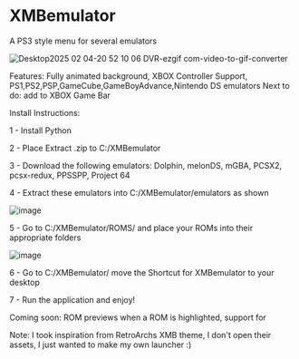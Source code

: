 
# XMBemulator
A PS3 style menu for several emulators

![Desktop2025 02 04-20 52 10 06 DVR-ezgif com-video-to-gif-converter](https://github.com/user-attachments/assets/65c66448-2003-41c6-9c3a-829842849294)

Features: Fully animated background, XBOX Controller Support, PS1,PS2,PSP,GameCube,GameBoyAdvance,Nintendo DS emulators
Next to do: add to XBOX Game Bar

Install Instructions:

1 - Install Python

2 - Place Extract .zip to C:/XMBemulator

3 - Download the following emulators: Dolphin, melonDS, mGBA, PCSX2, pcsx-redux, PPSSPP, Project 64

4 - Extract these emulators into C:/XMBemulator/emulators as shown

![image](https://github.com/user-attachments/assets/6b58d6aa-dd37-49c7-b7d1-3c191df15061)

5 - Go to C:/XMBemulator/ROMS/ and place your ROMs into their appropriate folders

![image](https://github.com/user-attachments/assets/6f26f60a-6f17-496b-b634-5514e66b79f3)

6 - Go to C:/XMBemulator/ move the Shortcut for XMBemulator to your desktop

7 - Run the application and enjoy!

Coming soon: ROM previews when a ROM is highlighted, support for

Note: I took inspiration from RetroArchs XMB theme, I don't open their assets, I just wanted to make my own launcher :)
